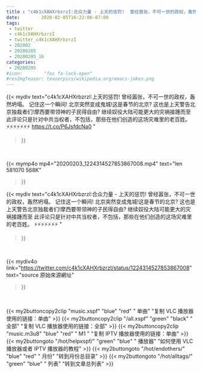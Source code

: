 ```yaml
---
title : "c4k1cXAHXrbzrzI:合众力量 - 上天的惩罚!  曾经嚣张，不可一世的政权，轰然坍塌。  记住这一个瞬间!  北京突然变成鬼城!这是春节的北京?  这也是上天警告北京独裁者们!摩西要带领神的子民得自由?  继续奴役大陆可能更大的灾祸接踵而至  此评论只是针对中共当权者，不包括，那些在他们创造的这场灾难里的老百姓。  ⚡⚡⚡⚡⚡⚡⚡ "
date:        2020-02-05T16:22:06-07:00
tags:
 - twitter
 - c4k1cXAHXrbzrzI
 - twitter_c4k1cXAHXrbzrzI
 - 202002
 - 20200205
 - 20200205_16
categories:
 - 20200205
#icon:        "fas fa-lock-open"
#resImgTeaser: teaserpics/wikipedia.org/emacs-jokes.png
---
```


{{< mydiv text="c4k1cXAHXrbzrzI:上天的惩罚!  曾经嚣张，不可一世的政权，轰然坍塌。  记住这一个瞬间!  北京突然变成鬼城!这是春节的北京?  这也是上天警告北京独裁者们!摩西要带领神的子民得自由?  继续奴役大陆可能更大的灾祸接踵而至  此评论只是针对中共当权者，不包括，那些在他们创造的这场灾难里的老百姓。  ⚡⚡⚡⚡⚡⚡⚡ https://t.co/P6JsfdcNa0 "
>}}
<br>


{{< mymp4o mp4="20200203_1224314527853867008.mp4"
text="len 581070    568K"
>}}


{{< mydiv text="c4k1cXAHXrbzrzI:合众力量 - 上天的惩罚!  曾经嚣张，不可一世的政权，轰然坍塌。  记住这一个瞬间!  北京突然变成鬼城!这是春节的北京?  这也是上天警告北京独裁者们!摩西要带领神的子民得自由?  继续奴役大陆可能更大的灾祸接踵而至  此评论只是针对中共当权者，不包括，那些在他们创造的这场灾难里的老百姓。  ⚡⚡⚡⚡⚡⚡⚡ "
>}}
<br>

{{< mydiv4o link="https://twitter.com/c4k1cXAHXrbzrzI/status/1224314527853867008"
text="source 原始來源網址"
>}}


<br>





{{< my2buttoncopy2clip "music.xspf"        "blue"   "red"    " 单曲"  "复制 VLC 播放器使用的链接：单曲" >}} {{< my2buttoncopy2clip "/all.xspf"         "green"  "black"  " 全部"  "复制 VLC 播放器使用的链接：全部" >}} {{< my2buttoncopy2clip "music.m3u8"        "blue"   "red"    " M1 "    "复制 IPTV 播放器使用的链接：单曲" >}} {{< my2buttongoto      "/hot/helpxspf/"    "green"  "blue"   " 播放器" "如何使用 VLC 播放器或者 IPTV 播放器的教程" >}} {{< my2buttongoto      "/hot/endothers/"   "blue"   "red"    " 月份"   "转到月份总目录" >}} {{< my2buttongoto      "/hot/alltags/"     "green"  "blue"   " 列表"   "转到文章总列表" >}} 
